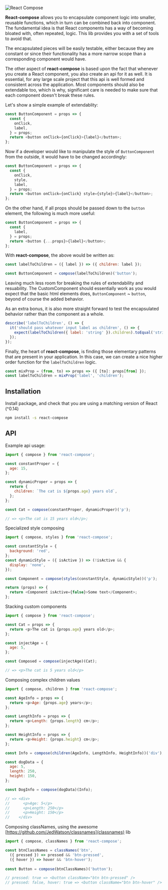 ![React Compose](https://s3.amazonaws.com/f.cl.ly/items/1o3j191n3I3c3I1u3o28/logo.png)

**React-compose** allows you to encapsulate component logic into smaller,
reusable functions, which in turn can be combined back into component. The
fundamental idea is that React components has a way of becoming bloated with,
often repeated, logic. This lib provides you with a set of tools to avoid that.

The encapsulated pieces will be easily testable, either because they are
constant or since their functionality has a more narrow scope than a
corresponding component would have. 

The other aspect of **react-compose** is based upon the fact that whenever you
create a React component, you also create an api for it as well. It is
essential, for any large scale project that this api is well formed and consistent
across the application. Most components should also be extendable too, which is
why, significant care is needed to make sure that each component doesn't break
these rules.

Let's show a simple example of extendablity:

```javascript
const ButtonComponent = props => {
  const {
    onClick,
    label,
  } = props;
  return <button onClick={onClick}>{label}</button>;
};
```

Now if a developer would like to manipulate the style of `ButtonComponent` from
the outside, it would have to be changed accordingly:

```javascript
const ButtonComponent = props => {
  const {
    onClick,
    style,
    label,
  } = props;
  return <button onClick={onClick} style={style}>{label}</button>;
};
```

On the other hand, if all props should be passed down to the `button` element,
the following is much more useful:

```javascript
const ButtonComponent = props => {
  const {
    label,
  } = props;
  return <button {...props}>{label}</button>;
};
```
With **react-compose**, the above would be written as:

```javascript
const labelToChildren = ({ label }) => ({ children: label });

const ButtonComponent = compose(labelToChildren)('button');
```
Leaving much less room for breaking the rules of extendability and resuability.
The CustomComponent should essentially work as you would expect that the basic
html elements does, `ButtonComponent` ~ `button`, beyond of course the added
behavior. 

As an extra bonus, it is also more straight forward to test the encapsulated
behavior rather than the component as a whole.

```javascript
describe('labelToChildren', () => {
  it('should pass whatever input label as children', () => {
    expect(labelToChildren({ label: 'string' }).children).toEqual('string');
  });
});
```

Finally, the heart of **react-compose**, is finding those elementary patterns
that are present in your application. In this case, we can create a nice higher
order function for the `labelToChildren` logic.

```javascript
const mixProp = (from, to) => props => ({ [to]: props[from] });
const labelToChildren = mixProp('label', 'children');
```

## Installation

Install package, and check that you are using a matching version of React (^0.14)

```bash
npm install -s react-compose
```

## API

Example api usage:

```javascript
import { compose } from 'react-compose';

const constantProper = {
  age: 15,
};

const dynamicProper = props => {
  return {
    children: `The cat is ${props.age} years old`,
  };
};

const Cat = compose(constantProper, dynamicProper)('p');

// => <p>The cat is 15 years old</p>;
```

Specialized style composing

```javascript
import { compose, styles } from 'react-compose';

const constantStyle = {
  background: 'red',
};
const dynamicStyle = ({ isActive }) => (!isActive && {
  display: 'none',
});

const Component = compose(styles(constantStyle, dynamicStyle))('p');

return (props) => {
  return <Component isActive={false}>Some text</Component>;
};
```

Stacking custom components

```javascript
import { compose } from 'react-compose';

const Cat = props => {
  return <p>The cat is {props.age} years old</p>;
};

const injectAge = {
  age: 5,
};

const Composed = compose(injectAge)(Cat);

// => <p>The cat is 5 years old</p>
```

Composing complex children values

```javascript
import { compose, children } from 'react-compose';

const AgeInfo = props => {
  return <p>Age: {props.age} years</p>;
};

const LengthInfo = props => {
  return <p>Length: {props.length} cm</p>;
};

const HeightInfo = props => {
  return <p>Height: {props.height} cm</p>;
};

const Info = compose(children(AgeInfo, LengthInfo, HeightInfo))('div');

const dogData = {
  age: 5,
  length: 250,
  height: 150,
};

const DogInfo = compose(dogData)(Info);

// => <div>
//      <p>Age: 5</p>
//      <p>Length: 250</p>
//      <p>Height: 150</p>
//    </div>
```

Composing classNames, using the awesome [https://github.com/JedWatson/classnames](classnames) lib

```javascript
import { compose, classNames } from 'react-compose';

const btnClassNames = classNames('btn',
  ({ pressed }) => pressed && 'btn-pressed',
  ({ hover }) => hover && 'btn-hover');
 
const Button = compose(btnClassNames)('button');

// pressed: true => <button className="btn btn-pressed" />
// pressed: false, hover: true => <button className="btn btn-hover" />
```

